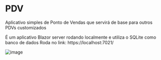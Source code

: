 # PDV
Aplicativo simples de Ponto de Vendas que servirá de base para outros PDVs customizados

É um aplicativo Blazor server rodando localmente e utiliza o SQLite como banco de dados
Roda no link: https://localhost:7021/

![image](https://github.com/AJFNC/PDV/assets/30186076/bed8685b-ddec-4881-9e8f-49feb5298da0)
